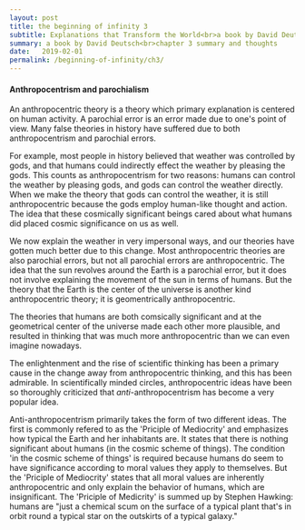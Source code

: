 ```yaml
---
layout: post
title: the beginning of infinity 3
subtitle: Explanations that Transform the World<br>a book by David Deutsch<br>chapter 3; The Spark
summary: a book by David Deutsch<br>chapter 3 summary and thoughts
date:   2019-02-01
permalink: /beginning-of-infinity/ch3/
---
```


<h4>Anthropocentrism and parochialism</h4>

An anthropocentric theory is a theory which primary explanation is centered on human activity. A parochial error is an error made due to one's point of view. Many false theories in history have suffered due to both anthropocentrism and parochial errors.

For example, most people in history believed that weather was controlled by gods, and that humans could indirectly effect the weather by pleasing the gods. This counts as anthropocentrism for two reasons: humans can control the weather by pleasing gods, and gods can control the weather directly. When we make the theory that gods can control the weather, it is still anthropocentric because the gods employ human-like thought and action. The idea that these cosmically significant beings cared about what humans did placed cosmic significance on us as well.

We now explain the weather in very impersonal ways, and our theories have gotten much better due to this change. Most anthropocentric theories are also parochial errors, but not all parochial errors are anthropocentric. The idea that the sun revolves around the Earth is a parochial error, but it does not involve explaining the movement of the sun in terms of humans. But the theory that the Earth is the center of the universe is another kind anthropocentric theory; it is geomentrically anthropocentric.

The theories that humans are both comsically significant and at the geometrical center of the universe made each other more plausible, and resulted in thinking that was much more anthropocentric than we can even imagine nowadays.

The enlightenment and the rise of scientific thinking has been a primary cause in the change away from anthropocentric thinking, and this has been admirable. In scientifically minded circles, anthropocentric ideas have been so thoroughly criticized that _anti_-anthropocentrism has become a very popular idea.

Anti-anthropocentrism primarily takes the form of two different ideas. The first is commonly refered to as the 'Priciple of Mediocrity' and emphasizes how typical the Earth and her inhabitants are. It states that there is nothing significant about humans (in the cosmic scheme of things). The condition 'in the cosmic scheme of things' is required because humans do seem to have significance according to moral values they apply to themselves. But the 'Priciple of Mediocrity' states that all moral values are inherently anthropocentric and only explain the behavior of humans, which are insignificant. The 'Priciple of Medicrity' is summed up by Stephen Hawking: humans are "just a chemical scum on the surface of a typical plant that's in orbit round a typical star on the outskirts of a typical galaxy."

